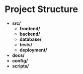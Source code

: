 # Project Structure

- **src/**
  - **frontend/**
  - **backend/**
  - **database/**
  - **tests/**
  - **deployment/**
- **docs/**
- **config/**
- **scripts/**
